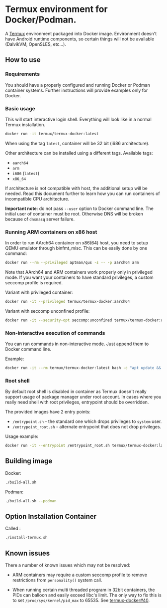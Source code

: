 # Termux environment for Docker/Podman.

A [Termux](https://termux.com) environment packaged into Docker image.
Environment doesn't have Android runtime components, so certain things will
not be available (DalvikVM, OpenSLES, etc...).

## How to use

### Requirements

You should have a properly configured and running Docker or Podman
container systems. Further instructions will provide examples only for
Docker.

### Basic usage

This will start interactive login shell. Everything will look like in a
normal Termux installation.

```.sh
docker run -it termux/termux-docker:latest
```

When using the tag `latest`, container will be 32 bit (i686 architecture).

Other architecture can be installed using a different tags. Available
tags:

- `aarch64`
- `arm`
- `i686` (`latest`)
- `x86_64`

If architecture is not compatible with host, the additional setup will
be needed. Read this document further to learn how you can run containers
of incompatible CPU architecture.

**Important note**: do not pass `--user` option to Docker command line.
The initial user of container must be root. Otherwise DNS will be broken
because of `dnsmasq` server failure.

### Running ARM containers on x86 host

In order to run AArch64 container on x86(64) host, you need to setup
QEMU emulator through binfmt_misc. This can be easily done by one
command:

```.sh
docker run --rm --privileged aptman/qus -s -- -p aarch64 arm
```

Note that AArch64 and ARM containers work properly only in privileged
mode. If you want your containers to have standard privileges, a custom
seccomp profile is required.

Variant with privileged container:

```.sh
docker run -it --privileged termux/termux-docker:aarch64
```

Variant with seccomp unconfined profile:

```.sh
docker run -it --security-opt seccomp:unconfined termux/termux-docker:aarch64
```

### Non-interactive execution of commands

You can run commands in non-interactive mode. Just append them to Docker
command line.

Example:

```.sh
docker run -it --rm termux/termux-docker:latest bash -c "apt update && apt install -yq clang"
```

### Root shell

By default root shell is disabled in container as Termux doesn't really
support usage of package manager under root account. In cases where you
really need shell with root privileges, entrypoint should be overridden.

The provided images have 2 entry points:

- `/entrypoint.sh` - the standard one which drops privileges to `system`
  user.
- `/entrypoint_root.sh` - alternate entrypoint that does not drop privileges.

Usage example:

```.sh
docker run -it --entrypoint /entrypoint_root.sh termux/termux-docker:latest
```

## Building image

Docker:

```.sh
./build-all.sh
```

Podman:

```.sh
./build-all.sh --podman
```

## Option Installation Container

Called :

```.sh
./install-termux.sh
```


## Known issues

There a number of known issues which may not be resolved:

* ARM containers may require a custom seccomp profile to remove restrictions from
  `personality()` system call.

* When running certain multi threaded program in 32bit containers, the PIDs can 
  balloon and easily exceed libc's limit. The only way to fix this is to set 
  `/proc/sys/kernel/pid_max` to 65535. See [termux-docker#40](https://github.com/termux/termux-docker/issues/40).

